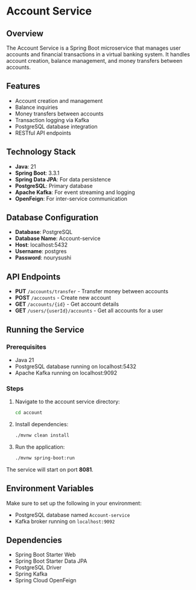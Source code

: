 # Account Service

## Overview
The Account Service is a Spring Boot microservice that manages user accounts and financial transactions in a virtual banking system. It handles account creation, balance management, and money transfers between accounts.

## Features
- Account creation and management
- Balance inquiries
- Money transfers between accounts
- Transaction logging via Kafka
- PostgreSQL database integration
- RESTful API endpoints

## Technology Stack
- **Java**: 21
- **Spring Boot**: 3.3.1
- **Spring Data JPA**: For data persistence
- **PostgreSQL**: Primary database
- **Apache Kafka**: For event streaming and logging
- **OpenFeign**: For inter-service communication

## Database Configuration
- **Database**: PostgreSQL
- **Database Name**: Account-service
- **Host**: localhost:5432
- **Username**: postgres
- **Password**: nourysushi

## API Endpoints
- **PUT** `/accounts/transfer` - Transfer money between accounts
- **POST** `/accounts` - Create new account
- **GET** `/accounts/{id}` - Get account details
- **GET** `/users/{userId}/accounts` - Get all accounts for a user

## Running the Service

### Prerequisites
- Java 21
- PostgreSQL database running on localhost:5432
- Apache Kafka running on localhost:9092

### Steps
1. Navigate to the account service directory:
   ```bash
   cd account
   ```

2. Install dependencies:
   ```bash
   ./mvnw clean install
   ```

3. Run the application:
   ```bash
   ./mvnw spring-boot:run
   ```

The service will start on port **8081**.

## Environment Variables
Make sure to set up the following in your environment:
- PostgreSQL database named `Account-service`
- Kafka broker running on `localhost:9092`

## Dependencies
- Spring Boot Starter Web
- Spring Boot Starter Data JPA
- PostgreSQL Driver
- Spring Kafka
- Spring Cloud OpenFeign
